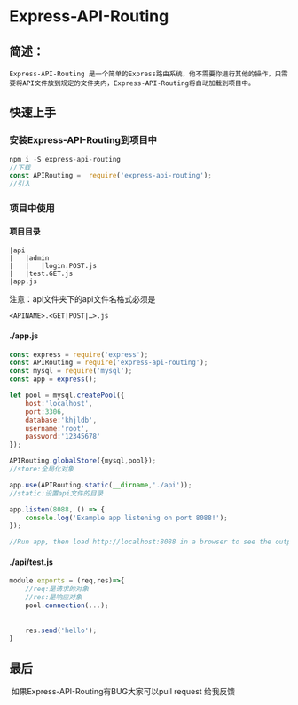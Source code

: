 # Express-API-Routing
## 简述：
    Express-API-Routing 是一个简单的Express路由系统，他不需要你进行其他的操作，只需要将API文件放到规定的文件夹内，Express-API-Routing将自动加载到项目中。
## 快速上手
### 安装Express-API-Routing到项目中

```js
npm i -S express-api-routing
//下载
const APIRouting =  require('express-api-routing');
//引入
```

### 项目中使用

#### 项目目录

	|api
	|	|admin
	|	|	|login.POST.js
	|	|test.GET.js
	|app.js

注意：api文件夹下的api文件名格式必须是

	<APINAME>.<GET|POST|…>.js


#### ./app.js


```js
const express = require('express');
const APIRouting = require('express-api-routing');
const mysql = require('mysql');
const app = express();

let pool = mysql.createPool({
    host:'localhost',
    port:3306,
    database:'khjldb',
    username:'root',
    password:'12345678'
});

APIRouting.globalStore({mysql,pool});
//store:全局化对象

app.use(APIRouting.static(__dirname,'./api'));
//static:设置api文件的目录

app.listen(8088, () => {
    console.log('Example app listening on port 8088!');
});

//Run app, then load http://localhost:8088 in a browser to see the output.

```

#### ./api/test.js

```js
module.exports = (req,res)=>{
    //req:是请求的对象
    //res:是响应对象
    pool.connection(...);
    
    
    res.send('hello');
}
```

## 最后

​	如果Express-API-Routing有BUG大家可以pull request 给我反馈

